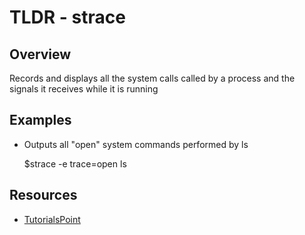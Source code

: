TLDR - strace
=====

Overview
--------

Records and displays all the system calls called by a process and the signals it receives while it is running

Examples
--------

- Outputs all "open" system commands performed by ls

    $strace -e trace=open ls

Resources
---------

- [TutorialsPoint](www.tutorialspoint.com/unix_commands/strace.htm)
